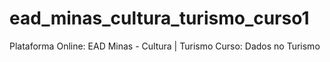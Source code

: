# ead_minas_cultura_turismo_curso1
Plataforma Online: EAD Minas - Cultura | Turismo Curso: Dados no Turismo
